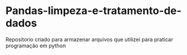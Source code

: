 # Pandas-limpeza-e-tratamento-de-dados
Repositorio criado para armazenar arquivos que utilizei para praticar programação em python
